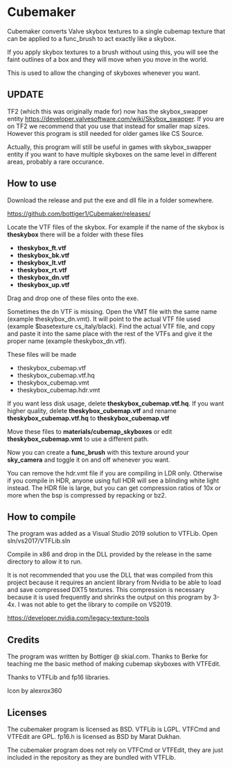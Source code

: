 # Cubemaker

Cubemaker converts Valve skybox textures to a single cubemap texture that can be applied to a func_brush to act exactly like a skybox.

If you apply skybox textures to a brush without using this, you will see the faint outlines of a box and they will move when you move in the world.

This is used to allow the changing of skyboxes whenever you want.

## UPDATE

TF2 (which this was originally made for) now has the skybox_swapper entity https://developer.valvesoftware.com/wiki/Skybox_swapper. If you
are on TF2 we recommend that you use that instead for smaller map sizes. However this program is still needed for older games like CS Source.

Actually, this program will still be useful in games with skybox_swapper entity if you want to have multiple skyboxes on the same level
in different areas, probably a rare occurance.

## How to use

Download the release and put the exe and dll file in a folder somewhere.

https://github.com/bottiger1/Cubemaker/releases/

Locate the VTF files of the skybox. For example if the name of the skybox is **theskybox** there will be a folder with these files

* **theskybox_ft.vtf** 
* **theskybox_bk.vtf** 
* **theskybox_lt.vtf** 
* **theskybox_rt.vtf** 
* **theskybox_dn.vtf** 
* **theskybox_up.vtf**

Drag and drop one of these files onto the exe. 

Sometimes the dn VTF is missing. Open the VMT file with the same name (example theskybox_dn.vmt). It will point to the actual 
VTF file used (example $basetexture cs_italy/black). Find the actual VTF file, and copy and paste it into the same place
with the rest of the VTFs and give it the proper name (example theskybox_dn.vtf).

These files will be made

* theskybox_cubemap.vtf
* theskybox_cubemap.vtf.hq
* theskybox_cubemap.vmt
* theskybox_cubemap.hdr.vmt

If you want less disk usage, delete **theskybox_cubemap.vtf.hq**. If you want higher quality, delete **theskybox_cubemap.vtf**
and rename **theskybox_cubemap.vtf.hq** to **theskybox_cubemap.vtf**

Move these files to **materials/cubemap_skyboxes** or edit **theskybox_cubemap.vmt** to use a different path.

Now you can create a **func_brush** with this texture around your **sky_camera** and toggle it on and off whenever you want.

You can remove the hdr.vmt file if you are compiling in LDR only. Otherwise if you compile in HDR, anyone using full HDR will
see a blinding white light instead. The HDR file is large, but you can get compression ratios of 10x or more when the bsp is
compressed by repacking or bz2.

## How to compile

The program was added as a Visual Studio 2019 solution to VTFLib. Open sln/vs2017/VTFLib.sln

Compile in x86 and drop in the DLL provided by the release in the same directory to allow it to run.

It is not recommended that you use the DLL that was compiled from this project because it requires an ancient library
from Nvidia to be able to load and save compressed DXT5 textures. This compression is necessary because
it is used frequently and shrinks the output on this program by 3-4x. I was not able to get the library to compile on VS2019.

https://developer.nvidia.com/legacy-texture-tools

## Credits

The program was written by Bottiger @ skial.com. Thanks to Berke for teaching me the basic method of making cubemap skyboxes
with VTFEdit.

Thanks to VTFLib and fp16 libraries.

Icon by alexrox360

## Licenses

The cubemaker program is licensed as BSD. VTFLib is LGPL. VTFCmd and VTFEdit are GPL. fp16.h is licensed as BSD by Marat Dukhan.

The cubemaker program does not rely on VTFCmd or VTFEdit, they are just included in the repository as they are bundled with VTFLib.